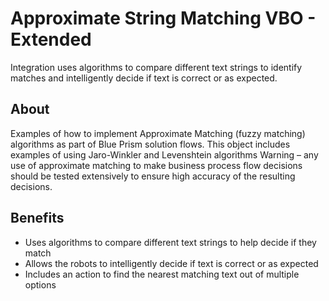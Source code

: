 # Approximate String Matching VBO - Extended
Integration uses algorithms to compare different text strings to identify matches and intelligently decide if text is correct or as expected.

## About
Examples of how to implement Approximate Matching (fuzzy matching) algorithms as part of Blue Prism solution flows. This object includes examples of using Jaro-Winkler and Levenshtein algorithms Warning – any use of approximate matching to make business process flow decisions should be tested extensively to ensure high accuracy of the resulting decisions.


## Benefits
* Uses algorithms to compare different text strings to help decide if they match
* Allows the robots to intelligently decide if text is correct or as expected
* Includes an action to find the nearest matching text out of multiple options
